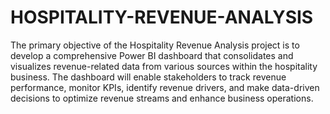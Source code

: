 # HOSPITALITY-REVENUE-ANALYSIS

The primary objective of the Hospitality Revenue Analysis project is to develop a comprehensive Power BI dashboard that consolidates and visualizes revenue-related data from various sources within the hospitality business. The dashboard will enable stakeholders to track revenue performance, monitor KPIs, identify revenue drivers, and make data-driven decisions to optimize revenue streams and enhance business operations.
